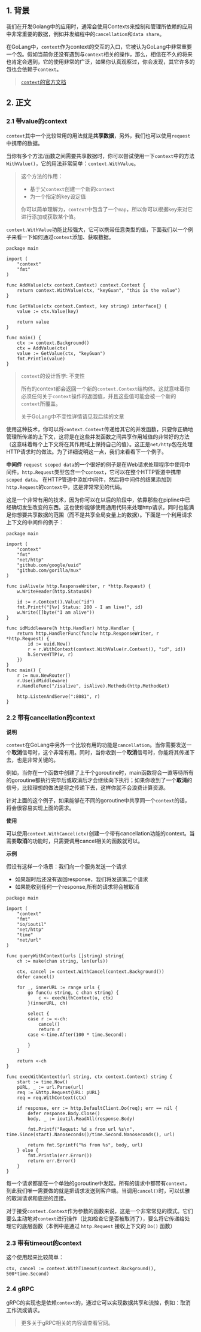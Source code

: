 
## 1. 背景
我们在开发Golang中的应用时，通常会使用Contexts来控制和管理所依赖的应用中非常重要的数据，例如并发编程中的`cancellation`和`data share`。

在GoLang中，`context`作为context的交互的入口，它被认为GoLang中非常重要一个包。假如当前你还没有遇到与`context`相关的操作，那么，相信在不久的将来也肯定会遇到，它的使用非常的广泛，如果你认真观察过，你会发现，其它许多的包也会依赖于`context`。

> [`context`的官方文档](https://golang.org/pkg/context)

## 2. 正文

### 2.1 带value的context
`context`其中一个比较常用的用法就是**共享数据**，另外，我们也可以使用`request`中携带的数据。

当你有多个方法/函数之间需要共享数据时，你可以尝试使用一下`context`中的方法`WithValue()`，它的用法非常简单：`context.WithValue`。

> 这个方法的作用：
> - 基于父`context`创建一个新的`context`
> - 为一个指定的key设定值
> 
> 你可以简单理解为，`context`中包含了一个`map`，所以你可以根据key来对它进行添加或获取某个值。

`context.WithValue`功能比较强大，它可以携带任意类型的值，下面我们以一个例子来看一下如何通过`context`添加、获取数据。

```golang
package main

import (
	"context"
	"fmt"
)

func AddValue(ctx context.Context) context.Context {
	return context.WithValue(ctx, "keyGuan", "this is the value")
}

func GetValue(ctx context.Context, key string) interface{} {
	value := ctx.Value(key)

	return value
}

func main() {
	ctx := context.Background()
	ctx = AddValue(ctx)
	value := GetValue(ctx, "keyGuan")
	fmt.Println(value)
}
```
> `context`的设计哲学: 不变性
>
> 所有的context都会返回一个新的`context.Context`结构体。这就意味着你必须任何关于`context`操作的返回值，并且这些值可能会被一个新的`context`所覆盖。
> 
> 关于GoLang中不变性详情请见我后续的文章

使用这种技术，你可以将`context.Context`传递给其它的并发函数，只要你正确地管理所传递的上下文，这将是在这些并发函数之间共享作用域值的非常好的方法（这意味着每个上下文将在其作用域上保持自己的值）。这正是`net/http`包在处理HTTP请求时的做法。为了详细说明这一点，我们来看看下一个例子。

**中间件**
`request scoped data`的一个很好的例子是在Web请求处理程序中使用中间件。`http.Request`类型包含一个`context`，它可以在整个HTTP管道中携带`scoped data`。
在HTTP管道中添加中间件，然后将中间件的结果添加到`http.Request`的`context`中，这是非常常见的代码。

这是一个非常有用的技术，因为你可以在以后的阶段中，依靠那些在pipline中已经确切发生改变的东西。这也使你能够使用通用代码来处理http请求，同时也能满足你想要共享数据的范围（而不是共享全局变量上的数据）。下面是一个利用请求上下文的中间件的例子：

```golang
package main

import (
	"context"
	"fmt"
	"net/http"
	"github.com/google/uuid"
	"github.com/gorilla/mux"
)

func isAlive(w http.ResponseWriter, r *http.Request) {
	w.WriteHeader(http.StatusOK)

	id := r.Context().Value("id")
	fmt.Printf("[%v] Status: 200 - I am live!", id)
	w.Write([]byte("I am alive"))
}

func idMiddleware(h http.Handler) http.Handler {
	return http.HandlerFunc(func(w http.ResponseWriter, r *http.Request) {
		id := uuid.New()
		r = r.WithContext(context.WithValue(r.Context(), "id", id))
		h.ServeHTTP(w, r)
	})
}
func main() {
	r := mux.NewRouter()
	r.Use(idMiddleware)
	r.HandleFunc("/isalive", isAlive).Methods(http.MethodGet)

	http.ListenAndServe(":8081", r)
}
```

### 2.2 带有cancellation的context

**说明**

`context`在GoLang中另外一个比较有用的功能是`cancellation`。当你需要发送一个**取消**信号时，这个非常有用。同时，当你收到一个**取消**信号时，你能将其传递下去，也是非常关键的。

例如，当你在一个函数中创建了上千个goroutine时，main函数将会一直等待所有的goroutine都执行完毕后或取消后才会继续向下执行；如果你收到了一个**取消**的信号，比较理想的做法是将之传递下去，这样你就不会浪费计算资源。

针对上面的这个例子，如果能够在不同的goroutine中共享同一个`context`的话，将会很容易实现上面的需求。

**使用**

可以使用`context.WithCancel(ctx)`创建一个带有cancellation功能的context。当需要**取消**的功能时，只需要调用cancel相关的函数就可以。

**示例**

假设有这样一个场景：我们向一个服务发送一个请求
- 如果超时后还没有返回response，我们将发送第二个请求
- 如果能收到任何一个response,所有的请求将会被取消

```golang
package main

import (
	"context"
	"fmt"
	"io/ioutil"
	"net/http"
	"time"
	"net/url"
)

func queryWithContext(urls []string) string{
	ch := make(chan string, len(urls))

	ctx, cancel := context.WithCancel(context.Background())
	defer cancel()

	for _, innerURL := range urls {
		go func(u string, c chan string) {
			c <- execWithContext(u, ctx)
		}(innerURL, ch)

		select {
		case r := <-ch:
			cancel()
			return r
		case <-time.After(100 * time.Second):

		}
	}

	return <-ch
}

func execWithContext(url string, ctx context.Context) string {
	start := time.Now()
	pURL, _ := url.Parse(url)
	req := &http.Request{URL: pURL}
	req = req.WithContext(ctx)

	if response, err := http.DefaultClient.Do(req); err == nil {
		defer response.Body.Close()
		body, _ := ioutil.ReadAll(response.Body)

		fmt.Printf("Requst: %d s from url %s\n", time.Since(start).Nanoseconds()/time.Second.Nanoseconds(), url)

		return fmt.Sprintf("%s from %s", body, url)
	} else {
		fmt.Println(err.Error())
		return err.Error()
	}
}
```

每一个请求都是在一个单独的goroutine中发起，所有的请求中都带有`context`，到此我们唯一需要做的就是把请求发送到客户端。当调用`cancel()`时，可以优雅的取消请求和底层的连接。

对于接受`context.Context`作为参数的函数来说，这是一个非常常见的模式。它们要么主动地对`context`进行操作（比如检查它是否被取消了），要么将它传递给处理它的底层函数（本例中是通过 `http.Request` 接收上下文的 `Do()` 函数）

### 2.3 带有timeout的context
这个使用起来比较简单：
```golang
ctx, cancel := context.WithTimeout(context.Background(), 500*time.Second)
```

### 2.4 gRPC
gRPC的实现也是依赖`context`的，通过它可以实现数据共享和流控，例如：取消工作流或请求。

> 更多关于gRPC相关的内容请查看官网。
